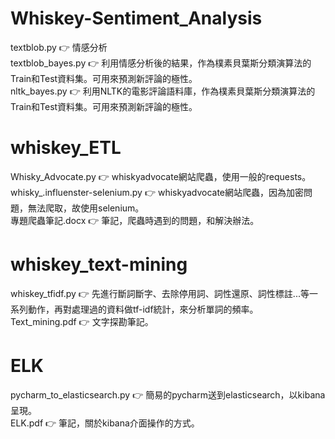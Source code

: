 # Whiskey-Sentiment_Analysis                                                                                                                                                       
textblob.py 👉 情感分析                                                                                                                                                             
textblob_bayes.py 👉 利用情感分析後的結果，作為樸素貝葉斯分類演算法的Train和Test資料集。可用來預測新評論的極性。                                                                           
nltk_bayes.py 👉 利用NLTK的電影評論語料庫，作為樸素貝葉斯分類演算法的Train和Test資料集。可用來預測新評論的極性。                                                                           
# whiskey_ETL                                                                                                                                                                       
Whisky_Advocate.py 👉 whiskyadvocate網站爬蟲，使用一般的requests。
whisky_.influenster-selenium.py 👉 whiskyadvocate網站爬蟲，因為加密問題，無法爬取，故使用selenium。                                                                                    
專題爬蟲筆記.docx 👉 筆記，爬蟲時遇到的問題，和解決辦法。
# whiskey_text-mining
whiskey_tfidf.py 👉 先進行斷詞斷字、去除停用詞、詞性還原、詞性標註...等一系列動作，再對處理過的資料做tf-idf統計，來分析單詞的頻率。                                                         
Text_mining.pdf 👉 文字探勘筆記。
# ELK
pycharm_to_elasticsearch.py 👉 簡易的pycharm送到elasticsearch，以kibana呈現。                                                                                                       
ELK.pdf 👉 筆記，關於kibana介面操作的方式。
